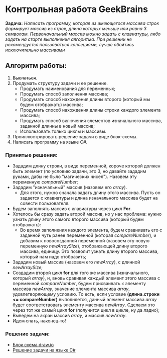# Контрольная работа GeekBrains

**Задача:** *Написать программу, которая из имеющегося массива строк формирует массив из строк, длина которых меньше или равна 3 символам. Первоначальный массив можно задать с клавиатуры, либо задать на старте выполнения алгоритма. При решении не рекомендуется пользоваться коллециями, лучше обойтись исключительно массивами*

## Алгоритм работы:

1. ~~Выспаться~~.
1. Продумать структуру задачи и ее решение. 
    * Продумать наименования для переменных;
    * Продумать способ заполнения массива;
    * Продумать способ нахождения длины второго (который мы будем отображать) массива;
    * Продумать способ нахождения длины строки каждого элемента массива;
    * Продумать способ включения элементов изначального массива, заданной длинны в новый массив;
    * Использовать только циклы и массивы.
2. Проиллюстрировать решение задачи в виде блок-схемы.
3. Написать программу на языке С#. 

### Принятые решения: 

- Зададим длину строки, в виде переменной, короче которой должен быть элемент (по условию задачи, это 3, но давайте зададим руками, дабы не было "магических чисел"). Назовем эту переменную *compareNumber*;
- Зададим "изначальный" массив (назовем его *array*).
    * Для этого, нужно сначала задать длину этого массива. Пусть он задается с клавиатуры и длина изначального массива будет на совести пользователя.
- Будем заполнять массив с клавиатуры через цикл **For**.
- Хотелось бы сразу задать второй массив, но у нас проблема: нужно узнать длину этого самого второго массива (который будем отображать):
    * Во время заполнения каждого элемента, будем сравнивать его с заданной чуть ранее переменной (которая *compareNumber*), и добавим к новосозданной переменной (назовем эту новую переменную *newArraySize*), отображающей длину второго массива, единицу. Это позволит узнать длину второго массива, который нам надо отобразить;
- Зададим новый массив (назовем его *newArray*), с длинной *newArraySize*;
- Создадим второй цикл **for** для того же массива (изначального, который *array*), и, вновь сравивая каждый элемент этого массива с переменной *compareNumber*, будем присваивать к элементу массива *newArray*, значение элемента массива *array*, удовлетворяющему условию. То есть, если условие **(длина.строки <= сompareNumber)** выполняется,  данный элемент массива *array* будет соответствовать  элементу  массива *newArray*. Сделаем это через тот же самый цикл **for** (получится цикл в цикле, ну да ладно);
- Выведем на экран массив *array*, и массив *newArray*.
- ~~Идем спать, наконец-то!~~

### Решение задачи:

- [Блок схема draw.io]()
- [Решение задачи на языке С#]()

